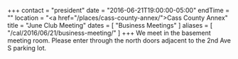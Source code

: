 +++
contact = "president"
date = "2016-06-21T19:00:00-05:00"
endTime = ""
location = "<a href=\"/places/cass-county-annex/\">Cass County Annex</a>"
title = "June Club Meeting"
dates = [ "Business Meetings" ]
aliases = [ "/cal/2016/06/21/business-meeting/" ]
+++
We meet in the basement meeting room. Please enter through the north
doors adjacent to the 2nd Ave S parking lot.


